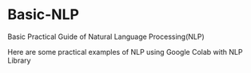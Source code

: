 # Basic-NLP
Basic Practical Guide of Natural Language Processing(NLP)

Here are some practical examples of NLP using Google Colab with NLP Library
